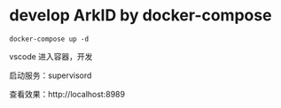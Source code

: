 # develop ArkID by docker-compose

```shell
docker-compose up -d
```

vscode 进入容器，开发

启动服务：supervisord

查看效果：http://localhost:8989